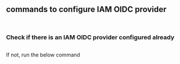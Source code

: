 ## commands to configure IAM OIDC provider
``` bash export cluster_name=demo-cluster 
```
```bash oidc_id=$(aws eks describe-cluster --name $cluster_name --query "cluster.identity.oidc.issuer" --output text | cut -d '/' -f 5) 
```
### Check if there is an IAM OIDC provider configured already
``` bash aws iam list-open-id-connect-providers | grep $oidc_id | cut -d "/" -f4\n 
```
If not, run the below command

``` bash eksctl utils associate-iam-oidc-provider --cluster $cluster_name --approve 
```

